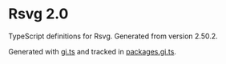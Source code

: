 # Rsvg 2.0

TypeScript definitions for Rsvg. Generated from version 2.50.2.

Generated with [gi.ts](https://gitlab.gnome.org/ewlsh/gi.ts) and tracked in [packages.gi.ts](https://gitlab.gnome.org/ewlsh/packages.gi.ts).
